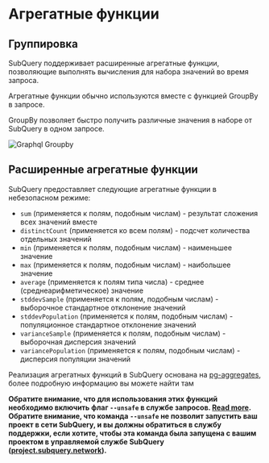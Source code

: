 # Агрегатные функции

## Группировка

SubQuery поддерживает расширенные агрегатные функции, позволяющие выполнять вычисления для набора значений во время запроса.

Агрегатные функции обычно используются вместе с функцией GroupBy в запросе.

GroupBy позволяет быстро получить различные значения в наборе от SubQuery в одном запросе.

![Graphql Groupby](/assets/img/graphql_aggregation.png)

## Расширенные агрегатные функции

SubQuery предоставляет следующие агрегатные функции в небезопасном режиме:

- ` sum ` (применяется к полям, подобным числам) - результат сложения всех значений вместе
- `distinctCount` (применяется ко всем полям) - подсчет количества отдельных значений
- `min` (применяется к полям, подобным числам) - наименьшее значение
- `max` (применяется к полям, подобным числам) - наибольшее значение
- ` average ` (применяется к полям типа числа) - среднее (среднеарифметическое) значение
- `stddevSample` (применяется к полям, подобным числам) - выборочное стандартное отклонение значений
- `stddevPopulation` (применяется к полям, подобным числам) - популяционное стандартное отклонение значений
- `varianceSample` (применяется к полям, подобным числам) - выборочная дисперсия значений
- `variancePopulation` (применяется к полям, подобным числам) - дисперсия популяции значений

Реализация агрегатных функций в SubQuery основана на [pg-aggregates](https://github.com/graphile/pg-aggregates), более подробную информацию вы можете найти там

**Обратите внимание, что для использования этих функций необходимо включить флаг `--unsafe` в службе запросов. [Read more](./references.md#unsafe-2). Обратите внимание, что команда `--unsafe` не позволит запустить ваш проект в сети SubQuery, и вы должны обратиться в службу поддержки, если хотите, чтобы эта команда была запущена с вашим проектом в управляемой службе SubQuery ([project.subquery.network](https://project.subquery.network)).**
